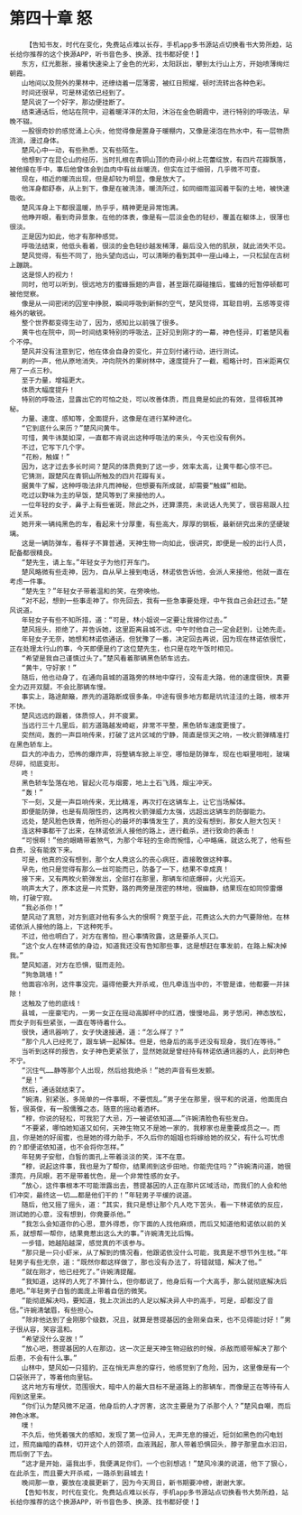 # 第四十章 怒
        【告知书友，时代在变化，免费站点难以长存，手机app多书源站点切换看书大势所趋，站长给你推荐的这个换源APP，听书音色多、换源、找书都好使！】
       东方，红光膨胀，接着快速染上了金色的光彩，太阳跃出，攀到太行山上方，开始喷薄绚烂朝霞。
       山地间以及院外的果林中，还缭绕着一层薄雾，被红日照耀，顿时流转出各种色彩。
       时间还很早，可是林诺依已经到了。
       楚风说了一个好字，那边便挂断了。
       结束通话后，他站在院中，迎着暖洋洋的太阳，沐浴在金色朝霞中，进行特别的呼吸法，早晚不辍。
       一股很奇妙的感觉涌上心头，他觉得像是置身于暖棚内，又像是浸泡在热水中，有一层物质流淌，漫过身体。
       楚风心中一动，有些熟悉，又有些陌生。
       他想到了在昆仑山的经历，当时扎根在青铜山顶的奇异小树上花蕾绽放，有四片花瓣飘落，被他接在手中，事后他曾体会到血肉中有丝丝暖流，但实在过于细弱，几乎微不可查。
       现在，相近的暖流出现，但是却较为明显，像是放大了。
       他浑身都舒泰，从上到下，像是在被洗涤，暖流所过，如同细雨滋润着干裂的土地，被快速吸收。
       楚风浑身上下都很温暖，热乎乎，精神更是异常饱满。
       他睁开眼，看到奇异景象，在他的体表，像是有一层淡金色的轻纱，覆盖在躯体上，很薄也很淡。
       正是因为如此，他才有那种感觉。
       呼吸法结束，他低头看着，很淡的金色轻纱越发稀薄，最后没入他的肌肤，就此消失不见。
       楚风觉得，有些不同了，抬头望向远山，可以清晰的看到其中一座山峰上，一只松鼠在古树上蹦跳。
       这是惊人的视力！
       同时，他可以听到，很远地方的蜜蜂振翅的声音，甚至跟花瓣碰撞后，蜜蜂的短暂停顿都可被他觉察。
       像是从一间密闭的囚室中挣脱，瞬间呼吸到新鲜的空气，楚风觉得，耳聪目明，五感等变得格外的敏锐。
       整个世界都变得生动了，因为，感知比以前强了很多。
       黄牛也在院中，同一时间结束特别的呼吸法，正好见到刚才的一幕，神色怪异，盯着楚风看个不停。
       楚风并没有注意到它，他在体会自身的变化，并立刻付诸行动，进行测试。
       刷的一声，他从原地消失，冲向院外的果树林中，速度提升了一截，粗略计时，百米距离仅用了一点三秒。
       至于力量，增福更大。
       体质大幅度提升！
       特别的呼吸法，显露出它的可怕之处，可以改善体质，而且竟是如此的有效，显得极其神秘。
       力量、速度、感知等，全面提升，这像是在进行某种进化。
       “它到底什么来历？”楚风问黄牛。
       可惜，黄牛讳莫如深，一直都不肯说出这种呼吸法的来头，今天也没有例外。
       不过，它写下几个字。
       “花粉，触媒！”
       因为，这才过去多长时间？楚风的体质竟到了这一步，效率太高，让黄牛都心惊不已。
       它猜测，跟楚风在青铜山所触及的四片花瓣有关。
       据黄牛了解，这种呼吸法非凡而神秘，但想要有所成就，却需要“触媒”相助。
       吃过以野味为主的早饭，楚风等到了来接他的人。
       一位年轻的女子，鼻子上有些雀斑，除此之外，还算漂亮，未说话人先笑了，很容易跟人拉近关系。
       她开来一辆纯黑色的车，看起来十分厚重，有些高大，厚厚的钢板，最新研究出来的坚硬玻璃。
       这是一辆防弹车，看样子不算普通，天神生物一向如此，很讲究，即便是一般的出行人员，配备都很精良。
       “楚先生，请上车。”年轻女子为他打开车门。
       楚风略微有些走神，因为，自从早上接到电话，林诺依告诉他，会派人来接他，他就一直在考虑一件事。
       “楚先生？”年轻女子带着温和的笑，在旁唤他。
       “对不起，想到一些事走神了。你先回去，我有一些急事要处理，中午我自己会赶过去。”楚风说道。
       年轻女子有些不知所措，道：“可是，林小姐说一定要让我接你过去。”
       楚风摇头，拒绝了，并告诉她，这里距离县城不远，中午时他自己一定会赶到，让她先走。
       年轻女子无奈，她想和林诺依通话，但犹豫了一番，决定回去再说，因为现在林诺依很忙，正在处理太行山的事，今天即便是约了这位楚先生，也只是在吃午饭时相见。
       “希望是我自己谨慎过头了。”楚风看着那辆黑色轿车远去。
       “黄牛，守好家！”
       随后，他也动身了，在通向县城的道路旁的林地中穿行，没有走大路，他的速度很快，真要全力迈开双腿，不会比那辆车慢。
       事实上，路途颠簸，原先的道路断成很多条，中途有很多地方都是坑坑洼洼的土路，根本开不快。
       楚风远远的跟着，体质惊人，并不疲累。
       当远行三十几里后，前方道路越发崎岖，非常不平整，黑色轿车速度更慢了。
       突然间，轰的一声巨响传来，打破了这片区域的宁静，简直是惊天之响，一枚火箭弹精准打在黑色轿车上。
       巨大的冲击力，恐怖的爆炸声，将整辆车掀上半空，哪怕是防弹车，现在也噼里啪啦，玻璃尽碎，彻底变形。
       咚！
       黑色轿车坠落在地，冒起火花与烟雾，地上土石飞溅，烟尘冲天。
       “轰！”
       下一刻，又是一声巨响传来，无比精准，再次打在这辆车上，让它当场解体。
       即便能防弹，也是有局限性的，这两枚火箭弹威力太强，远超出这辆车的防御能力。
       远处，楚风脸色铁青，他所担心的最坏的事情发生了，真的没有想到，那女人胆大包天！
       连这种事都干了出来，在林诺依派人接他的路上，进行截杀，进行致命的袭击！
       “可恨啊！”他的眼睛带着煞气，为那个年轻的生命而惋惜，心中略痛，就这么死了，他有些自责，没有能救下来。
       可是，他真的没有想到，那个女人竟这么的丧心病狂，直接敢做这种事。
       早先，他只是觉得有那么一丝可能而已，防备了一下，结果不幸成真！
       接下来，又有两枚火箭弹发出，全部打在那里，那辆车彻底爆碎，火光滔天。
       响声太大了，原本这是一片荒野，路的两旁是茂密的林地，很幽静，结果现在如同惊雷爆响，打破宁寂。
       “我必杀你！”
       楚风动了真怒，对方到底对他有多么大的恨啊？竟至于此，花费这么大的力气要除他，在林诺依派人接他的路上，下这种死手。
       不过，他也明白了，对方在害怕，担心事情败露，这是要杀人灭口。
       “这个女人在林诺依的身边，知道我还没有告知那些事，这是想赶在事发前，在路上解决掉我。”
       楚风知道，对方在恐惧，铤而走险。
       “狗急跳墙！”
       他面容冷冽，这件事没完，逼得他要大开杀戒，但凡牵连当中的，不管是谁，他都要一并抹除！
       这触及了他的底线！
       县城，一座豪宅内，一男一女正在摇动高脚杯中的红酒，慢慢地品，男子悠闲，神态放松，而女子则有些紧张，一直在等待着什么。
       很快，通讯器响了，女子快速接通，道：“怎么样了？”
       “那个凡人已经死了，跟车辆一起解体。但是，他身后的高手还没有现身，我们在等待。”
       当听到这样的报告，女子神色更紧张了，显然她就是曾经持有林诺依通讯器的人，此刻神色不宁。
       “沉住气……静等那个人出现，然后给我绝杀！”她的声音有些发颤。
       “是！”
       然后，通话就结束了。
       “婉清，别紧张，多简单的一件事啊，不要慌乱。”男子坐在那里，很平和的说道，他面庞白皙，很英俊，有一股儒雅之态，随意的摇动着酒杯。
       “穆，你说的轻松，可我犯了大忌，万一被诺依知道……”许婉清脸色有些发白。
       “不要紧，哪怕她知道又如何，天神生物又不是她一家的，我穆家也是重要成员之一。而且，你是她的好闺蜜，也是她的得力助手，不久后你的姐姐也将嫁给她的叔父，有什么可忧虑的？即便诺依知道，也不会将你怎样。”
       年轻男子安慰，白皙的面孔上带着淡淡的笑，浑不在意。
       “穆，说起这件事，我也是为了帮你，结果闹到这步田地，你能兜住吗？”许婉清问道，她很漂亮，丹凤眼，若不是带着忧色，是一个非常性感的女子。
       “放心，这件事根本不可能泄露出去，菩提基因的人正在那片区域活动，而我们的人会和他们冲突，最终这一切……都是他们干的！”年轻男子平缓的说道。
       随后，他又摇了摇头，道：“其实，我只是想让那个凡人吃下苦头，看一下林诺依的反应，测试她的心意，没有想到，你竟要杀他。”
       “我怎么会知道你的心思，意外得悉，你下面的人找他麻烦，而后又知道他和诺依以前的关系，就想帮一帮你，结果竟惹出这么大的事。”许婉清无比后悔。
       一步错，她越陷越深，感觉真的不该参与。
       “那只是一只小虾米，从了解到的情况看，他跟诺依没什么可能，我真是不想节外生枝。”年轻男子有些无奈，道：“既然你都这样做了，那也没有办法了，将错就错，解决了他。”
       “就在刚才，他已经死了。”许婉清提醒。
       “我知道，这样的人死了不算什么，但你都说了，他身后有一个大高手，那么就彻底解决后患吧。”年轻男子白皙的面庞上带着自信的微笑。
       “能彻底解决吗，要知道，我上次派出的人足以解决异人中的高手，可是，却都没了音信。”许婉清皱眉，有些担心。
       “除非他达到了金刚那个级数，况且，就算是菩提基因的金刚亲自来，也不见得能讨好！”男子很从容，笑容温和。
       “希望没什么变故！”
       “放心吧，菩提基因的人在那边，这一次正是天神生物迎敌的时候，杀敌而顺带解决了那个后患，不会有什么事。”
       山林中，楚风如一只猎豹，正在悄无声息的穿行，他感觉到了危险，因为，这里像是有一个口袋张开了，等着他向里钻。
       这片地方有埋伏，范围很大，暗中人的最大目标不是道路上的那辆车，而像是正在等待有人闯到这里来。
       “你们认为楚风微不足道，他身后的人才厉害，这次主要是为了杀那个人？”楚风自嘲，而后神色冰寒。
       噗！
       不久后，他凭着强大的感知，发现了第一位异人，无声无息的接近，短剑如黑色的闪电划过，照亮幽暗的森林，切开这个人的颈项，血液溅起，那人带着恐惧回头，脖子那里血水汩汩，而后倒了下去。
       “这才是开始，逼我出手，我便满足你们，一个也别想逃！”楚风冷漠的说道，他下了狠心，在此杀生，而且要大开杀戒，一路杀到县城去！
       晚间那一章，要放在凌晨更新了，因为今天周日，新书期要冲榜，谢谢大家。
       【告知书友，时代在变化，免费站点难以长存，手机app多书源站点切换看书大势所趋，站长给你推荐的这个换源APP，听书音色多、换源、找书都好使！】